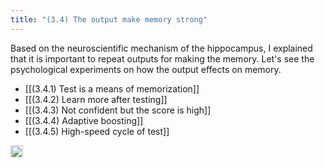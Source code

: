 ```yaml
---
title: "(3.4) The output make memory strong"
---
```


Based on the neuroscientific mechanism of the hippocampus, I explained that it is important to repeat outputs for making the memory. Let's see the psychological experiments on how the output effects on memory.

- [[(3.4.1) Test is a means of memorization]]
- [[(3.4.2) Learn more after testing]]
- [[(3.4.3) Not confident but the score is high]]
- [[(3.4.4) Adaptive boosting]]
- [[(3.4.5) High-speed cycle of test]]


<img src='https://scrapbox.io/api/pages/nishio/en/icon' alt='en.icon' height="19.5"/>
